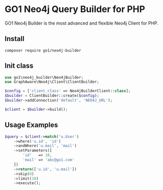 GO1 Neo4j Query Builder for PHP
====

GO1 Neo4j Builder is the most advanced and flexible Neo4j Client for PHP.

## Install

`composer require go1/neo4j-builder`

## Init class

```php
use go1\neo4j_builder\Neo4jBuilder;
use GraphAware\Neo4j\Client\ClientBuilder;

$config = ['client_class' => Neo4jBuilderClient::class];
$builder = ClientBuilder::create($config);
$builder->addConnection('default', 'NEO4J_URL');

$client = $builder->build();
```

## Usage Examples

```php
$query = $client->match('u.User')
    ->where('u.id', 'id')
    ->andWhere('u.mail', 'mail')
    ->setParameters([
        'id'   => 10,
        'mail' => 'abc@go1.com'
    ])
    ->return(['u.id', 'u.mail'])
    ->skip(0)
    ->limit(10)
    ->execute();
```
